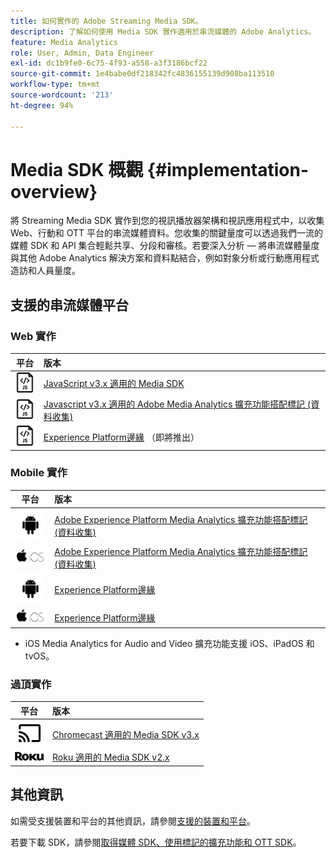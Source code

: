 ```yaml
---
title: 如何實作的 Adobe Streaming Media SDK。
description: 了解如何使用 Media SDK 實作適用於串流媒體的 Adobe Analytics。
feature: Media Analytics
role: User, Admin, Data Engineer
exl-id: dc1b9fe0-6c75-4f93-a558-a3f3186bcf22
source-git-commit: 1e4babe0df218342fc4836155139d908ba113510
workflow-type: tm+mt
source-wordcount: '213'
ht-degree: 94%

---
```


# Media SDK 概觀 {#implementation-overview}

將 Streaming Media SDK 實作到您的視訊播放器架構和視訊應用程式中，以收集 Web、行動和 OTT 平台的串流媒體資料。您收集的關鍵量度可以透過我們一流的媒體 SDK 和 API 集合輕鬆共享、分段和審核。若要深入分析 — 將串流媒體量度與其他 Adobe Analytics 解決方案和資料點結合，例如對象分析或行動應用程式造訪和人員量度。

## 支援的串流媒體平台

### Web 實作

| 平台 |  版本 |
|:----:|:----|
| <img src="assets/javascript-icon.png"> | [JavaScript v3.x 適用的 Media SDK](../../getting-started/download-sdks.md#web-implementation-download-web-sdk) |
| <img src="assets/javascript-icon.png"> | [Javascript v3.x 適用的 Adobe Media Analytics 擴充功能搭配標記 (資料收集)](../../getting-started/download-sdks.md#web-implementation-download-web-sdk) |
| <img src="assets/javascript-icon.png"> | [Experience Platform邊緣](../../getting-started/download-sdks.md#web-implementation-download-web-sdk) （即將推出） |

### Mobile 實作

| 平台 |  版本 |
|:----:|:----|
| <img src="assets/android-icon.png"> | [Adobe Experience Platform Media Analytics 擴充功能搭配標記 (資料收集)](../../getting-started/download-sdks.md#mobile-implementation-get-mobile-extension) |
| <img src="assets/apple-ios-icon.png"> | [Adobe Experience Platform Media Analytics 擴充功能搭配標記 (資料收集)](../../getting-started/download-sdks.md#mobile-implementation-get-mobile-extension) |
| <img src="assets/android-icon.png"> | [Experience Platform邊緣](../../getting-started/download-sdks.md#mobile-implementation-get-mobile-extension) |
| <img src="assets/apple-ios-icon.png"> | [Experience Platform邊緣](../../getting-started/download-sdks.md#mobile-implementation-get-mobile-extension) |

* iOS Media Analytics for Audio and Video 擴充功能支援 iOS、iPadOS 和 tvOS。

### 過頂實作

| 平台 |  版本 |
|:------:|:-----|
| <img src="assets/chromecast-icon.png"> | [Chromecast 適用的 Media SDK v3.x](../../getting-started/download-sdks.md#over-the-top-implementation-download-ott-libraries) |
| <img src="assets/roku-icon.png"> | [Roku 適用的 Media SDK v2.x](../../getting-started/download-sdks.md#over-the-top-implementation-download-ott-libraries) |


## 其他資訊

如需受支援裝置和平台的其他資訊，請參閱[支援的裝置和平台](/help/getting-started/supported-devices.md)。

若要下載 SDK，請參閱[取得媒體 SDK、使用標記的擴充功能和 OTT SDK](/help/getting-started/download-sdks.md)。
